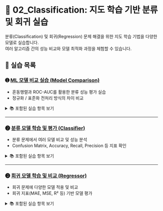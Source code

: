 # 📘 02_Classification: 지도 학습 기반 분류 및 회귀 실습

분류(Classification) 및 회귀(Regression) 문제 해결을 위한 지도 학습 기법을 다양한 모델로 실습합니다.  
여러 알고리즘 간의 성능 비교와 모델 최적화 과정을 체험할 수 있습니다.

## 📄 실습 목록

### ➊ [ML 모델 비교 실습 (Model Comparison)](https://colab.research.google.com/github/Dropthe-bit/ai_portfolio/blob/main/02_Classification/2_1_machine_learning1_comparison.ipynb)
- 혼동행렬과 ROC-AUC를 활용한 분류 성능 평가 실습  
- 정규화 / 표준화 전처리 방식의 차이 비교  

<details>
<summary>📚 포함된 실습 항목 보기</summary>

- 혼동 행렬 생성 (`confusion_matrix`)  
- 성능 지표 계산: Accuracy, Precision, Recall, F1 Score  
- ROC Curve 및 AUC 시각화 (`roc_curve`, `auc`)  
- 변수 표준화 (`StandardScaler`) 및 정규화 (`MinMaxScaler`) 적용  
- 정규화/표준화 비교 시각화  

</details>

---

### ➋ [분류 모델 학습 및 평가 (Classifier)](https://colab.research.google.com/github/Dropthe-bit/ai_portfolio/blob/main/02_Classification/2_2_maching_learning1_classifier.ipynb)
- 분류 문제에서 여러 모델 비교 및 성능 분석
- Confusion Matrix, Accuracy, Recall, Precision 등 지표 확인

<details>
<summary>📚 포함된 실습 항목 보기</summary>

- 의사결정나무, 로지스틱 회귀 등 분류 모델  
- Confusion Matrix, Accuracy 등 평가 지표  
- 다중 클래스 분류 예제  
- 모델 예측 결과 비교 시각화  
</details>

---

### ➌ [회귀 모델 학습 및 비교 (Regressor)](https://colab.research.google.com/github/Dropthe-bit/ai_portfolio/blob/main/02_Classification/2_3_machine_learning1_regressor.ipynb)
- 회귀 문제에 다양한 모델 적용 및 비교
- 회귀 지표(MAE, MSE, R² 등) 기반 모델 평가

<details>
<summary>📚 포함된 실습 항목 보기</summary>

- 회귀 기반 ML 모델 (`LinearRegression`, `SVR`, `RandomForestRegressor`)  
- 성능 지표: MAE, MSE, RMSE, R²  
- 예측 결과 시각화  
- 모델 해석 및 비교 분석  
</details>
